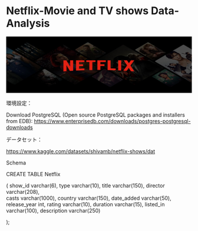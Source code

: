 # Netflix-Movie and TV shows Data-Analysis

<img src="netflix_titles.csv/netflix-logo.jpg">

環境設定：

Download PostgreSQL (Open source PostgreSQL packages and installers from EDB):
https://www.enterprisedb.com/downloads/postgres-postgresql-downloads

データセット：

https://www.kaggle.com/datasets/shivamb/netflix-shows/dat

Schema

CREATE TABLE Netflix

(
	show_id	varchar(6),
	type	varchar(10),
	title	varchar(150),
	director varchar(208),	
	casts	varchar(1000),
	country	 varchar(150),
	date_added	varchar(50),
	release_year	int,
	rating	varchar(10),
	duration varchar(15),
	listed_in  	varchar(100),
	description varchar(250)

);
